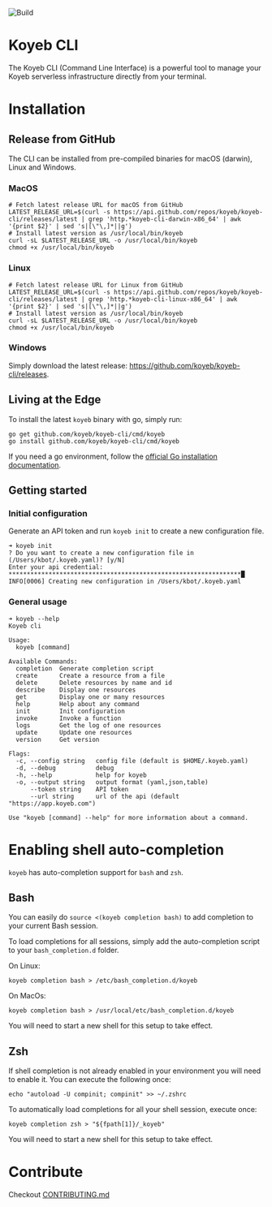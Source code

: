 ![Build](https://github.com/koyeb/koyeb-cli/workflows/Release/badge.svg)

# Koyeb CLI

The Koyeb CLI (Command Line Interface) is a powerful tool to manage your Koyeb serverless infrastructure directly from your terminal.

# Installation

## Release from GitHub

The CLI can be installed from pre-compiled binaries for macOS (darwin), Linux and Windows.

### MacOS

```shell
# Fetch latest release URL for macOS from GitHub
LATEST_RELEASE_URL=$(curl -s https://api.github.com/repos/koyeb/koyeb-cli/releases/latest | grep 'http.*koyeb-cli-darwin-x86_64' | awk '{print $2}' | sed 's|[\"\,]*||g')
# Install latest version as /usr/local/bin/koyeb
curl -sL $LATEST_RELEASE_URL -o /usr/local/bin/koyeb
chmod +x /usr/local/bin/koyeb
```

### Linux

```shell
# Fetch latest release URL for Linux from GitHub
LATEST_RELEASE_URL=$(curl -s https://api.github.com/repos/koyeb/koyeb-cli/releases/latest | grep 'http.*koyeb-cli-linux-x86_64' | awk '{print $2}' | sed 's|[\"\,]*||g')
# Install latest version as /usr/local/bin/koyeb
curl -sL $LATEST_RELEASE_URL -o /usr/local/bin/koyeb
chmod +x /usr/local/bin/koyeb
```

### Windows

Simply download the latest release: https://github.com/koyeb/koyeb-cli/releases.

## Living at the Edge

To install the latest `koyeb` binary with go, simply run:

```shell
go get github.com/koyeb/koyeb-cli/cmd/koyeb
go install github.com/koyeb/koyeb-cli/cmd/koyeb
```

If you need a go environment, follow the [official Go installation documentation](https://golang.org/doc/install).



## Getting started

### Initial configuration

Generate an API token and run `koyeb init` to create a new configuration file.

```shell
➜ koyeb init
? Do you want to create a new configuration file in (/Users/kbot/.koyeb.yaml)? [y/N]
Enter your api credential: ****************************************************************█
INFO[0006] Creating new configuration in /Users/kbot/.koyeb.yaml
```

### General usage

```shell
➜ koyeb --help
Koyeb cli

Usage:
  koyeb [command]

Available Commands:
  completion  Generate completion script
  create      Create a resource from a file
  delete      Delete resources by name and id
  describe    Display one resources
  get         Display one or many resources
  help        Help about any command
  init        Init configuration
  invoke      Invoke a function
  logs        Get the log of one resources
  update      Update one resources
  version     Get version

Flags:
  -c, --config string   config file (default is $HOME/.koyeb.yaml)
  -d, --debug           debug
  -h, --help            help for koyeb
  -o, --output string   output format (yaml,json,table)
      --token string    API token
      --url string      url of the api (default "https://app.koyeb.com")

Use "koyeb [command] --help" for more information about a command.
```



# Enabling shell auto-completion

`koyeb` has auto-completion support for `bash` and `zsh`. 

## Bash

You can easily do `source <(koyeb completion bash)` to add completion to your current Bash session.

To load completions for all sessions, simply add the auto-completion script to your `bash_completion.d` folder.

On Linux:

```shell
koyeb completion bash > /etc/bash_completion.d/koyeb
```

On MacOs:

```shell
koyeb completion bash > /usr/local/etc/bash_completion.d/koyeb
```

You will need to start a new shell for this setup to take effect.

## Zsh

If shell completion is not already enabled in your environment you will need to enable it.  You can execute the following once:

```shell
echo "autoload -U compinit; compinit" >> ~/.zshrc
```

To automatically load completions for all your shell session, execute once:

```shell
koyeb completion zsh > "${fpath[1]}/_koyeb"
```

You will need to start a new shell for this setup to take effect.



# Contribute

Checkout [CONTRIBUTING.md](CONTRIBUTING.md)


